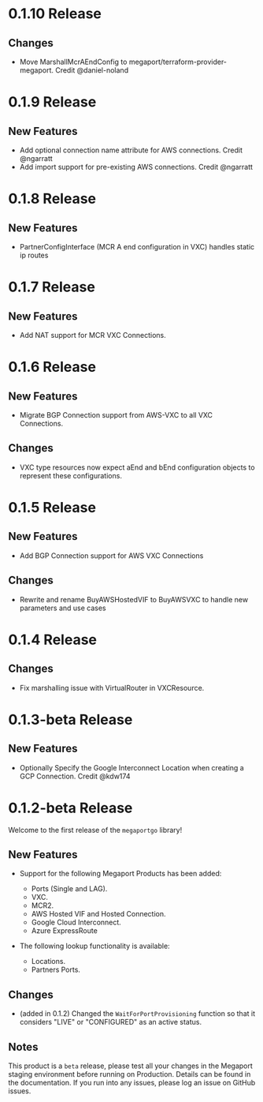 # 0.1.10 Release

## Changes
 - Move MarshallMcrAEndConfig to megaport/terraform-provider-megaport. Credit @daniel-noland

# 0.1.9 Release

## New Features
 - Add optional connection name attribute for AWS connections. Credit @ngarratt
 - Add import support for pre-existing AWS connections. Credit @ngarratt

# 0.1.8 Release

## New Features
 - PartnerConfigInterface (MCR A end configuration in VXC) handles static ip routes

# 0.1.7 Release

## New Features
 - Add NAT support for MCR VXC Connections.

# 0.1.6 Release

## New Features
 - Migrate BGP Connection support from AWS-VXC to all VXC Connections.
 
## Changes
 - VXC type resources now expect aEnd and bEnd configuration objects to represent these configurations.

# 0.1.5 Release

## New Features
 - Add BGP Connection support for AWS VXC Connections
 
## Changes
 - Rewrite and rename BuyAWSHostedVIF to BuyAWSVXC to handle new parameters and use cases

# 0.1.4 Release

## Changes
 - Fix marshalling issue with VirtualRouter in VXCResource.

# 0.1.3-beta Release

## New Features
 - Optionally Specify the Google Interconnect Location when creating a GCP Connection. Credit @kdw174

# 0.1.2-beta Release

Welcome to the first release of the `megaportgo` library!

## New Features
 - Support for the following Megaport Products has been added:
   - Ports (Single and LAG).
   - VXC.
   - MCR2.
   - AWS Hosted VIF and Hosted Connection.
   - Google Cloud Interconnect.
   - Azure ExpressRoute
   
 - The following lookup functionality is available:
   - Locations.
   - Partners Ports.

## Changes
 - (added in 0.1.2) Changed the `WaitForPortProvisioning` function so that it considers
   "LIVE" or "CONFIGURED" as an active status.
   
## Notes
This product is a `beta` release, please test all your changes in the
Megaport staging environment before running on Production. Details can
be found in the documentation. If you run into any issues, please log 
an issue on GitHub issues.
